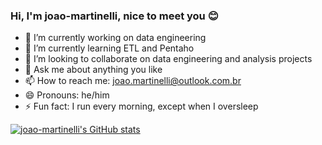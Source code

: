 ### Hi, I'm joao-martinelli, nice to meet you 😊



- 🔭 I’m currently working on data engineering 
- 🌱 I’m currently learning ETL and Pentaho
- 👯 I’m looking to collaborate on data engineering and analysis projects 
- 💬 Ask me about anything you like
- 📫 How to reach me: joao.martinelli@outlook.com.br
- 😄 Pronouns: he/him
- ⚡ Fun fact: I run every morning, except when I oversleep 

[![joao-martinelli's GitHub stats](https://github-readme-stats.vercel.app/api?username=joao-martinelli)](https://github.com/joao-martinelli/github-readme-stats)

